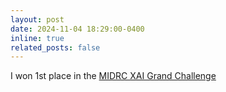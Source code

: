 ```yaml
---
layout: post
date: 2024-11-04 18:29:00-0400
inline: true
related_posts: false
---
```


I won 1st place in the [MIDRC XAI Grand Challenge](https://www.midrc.org/xai-challenge-2024)
